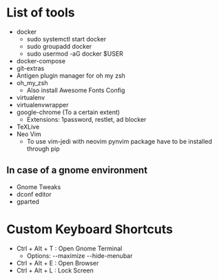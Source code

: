 # List of tools

- docker
    - sudo systemctl start docker
    - sudo groupadd docker
    - sudo usermod -aG docker $USER
- docker-compose
- git-extras
- Antigen plugin manager for oh my zsh
- oh\_my\_zsh
    - Also install Awesome Fonts Config
- virtualenv
- virtualenvwrapper
- google-chrome (To a certain extent)
    - Extensions: 1password, restlet, ad blocker
- TeXLive
- Neo Vim
    - To use vim-jedi with neovim pynvim package have to be installed through pip

## In case of a gnome environment
- Gnome Tweaks
- dconf editor
- gparted


# Custom Keyboard Shortcuts

- Ctrl + Alt + T : Open Gnome Terminal
    - Options: --maximize --hide-menubar
- Ctrl + Alt + E : Open Browser
- Ctrl + Alt + L : Lock Screen

